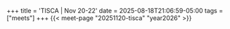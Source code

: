 +++
title = 'TISCA | Nov 20-22'
date = 2025-08-18T21:06:59-05:00
tags = ["meets"]
+++
{{< meet-page "20251120-tisca" "year2026" >}}